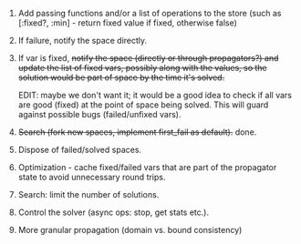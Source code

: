 1. Add passing functions and/or a list of operations to the store
 (such as [:fixed?, :min] - return fixed value if fixed, otherwise false)
2. If failure, notify the space directly.
3. If var is fixed, ~~notify the space (directly or through propagators?) and update the list of fixed vars,
    possibly along with the values, so the solution would be part of space by the time it's solved.~~
   
    EDIT: maybe we don't want it; it would be a good idea to check if all vars are good (fixed) at the point of space being solved. This will guard against possible bugs (failed/unfixed vars).
5. ~~Search (fork new spaces, implement first_fail as default).~~ done. 
6. Dispose of failed/solved spaces.
7. Optimization - cache fixed/failed vars that are part of the propagator state to avoid unnecessary round trips.
8. Search: limit the number of solutions.
9. Control the solver (async ops: stop, get stats etc.).
10. More granular propagation (domain vs. bound consistency) 
